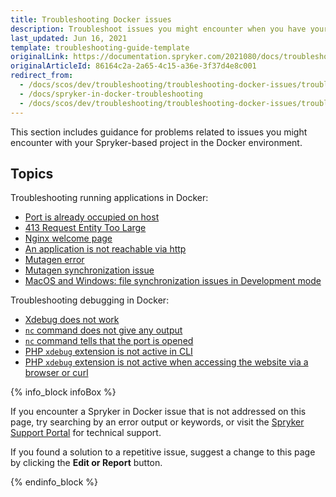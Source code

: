 ```yaml
---
title: Troubleshooting Docker issues
description: Troubleshoot issues you might encounter when you have your Spryker-based project in Docker.
last_updated: Jun 16, 2021
template: troubleshooting-guide-template
originalLink: https://documentation.spryker.com/2021080/docs/troubleshooting-spryker-in-docker-issues
originalArticleId: 86164c2a-2a65-4c15-a36e-3f37d4e8c001
redirect_from:
  - /docs/scos/dev/troubleshooting/troubleshooting-docker-issues/troubleshooting-docker-issues.html
  - /docs/spryker-in-docker-troubleshooting
  - /docs/scos/dev/troubleshooting/troubleshooting-docker-issues/troubleshooting-spryker-in-docker-issues.html
---
```


This section includes guidance for problems related to issues you might encounter with your Spryker-based project in the Docker environment.  

## Topics

Troubleshooting running applications in Docker:

* [Port is already occupied on host](/docs/dg/dev/troubleshooting/troubleshooting-docker-issues/troubleshooting-running-applications-in-docker/port-is-already-occupied-on-host.html)
* [413 Request Entity Too Large](/docs/dg/dev/troubleshooting/troubleshooting-docker-issues/troubleshooting-running-applications-in-docker/413-request-entity-too-large.html)
* [Nginx welcome page](/docs/dg/dev/troubleshooting/troubleshooting-docker-issues/troubleshooting-running-applications-in-docker/nginx-welcome-page.html)
* [An application is not reachable via http](/docs/dg/dev/troubleshooting/troubleshooting-docker-issues/troubleshooting-running-applications-in-docker/an-application-is-not-reachable-via-http.html)
* [Mutagen error](/docs/dg/dev/troubleshooting/troubleshooting-docker-issues/troubleshooting-running-applications-in-docker/mutagen-error.html)
* [Mutagen synchronization issue](/docs/dg/dev/troubleshooting/troubleshooting-docker-issues/troubleshooting-running-applications-in-docker/mutagen-synchronization-issue.html)
* [MacOS and Windows: file synchronization issues in Development mode](/docs/dg/dev/troubleshooting/troubleshooting-docker-issues/troubleshooting-running-applications-in-docker/macos-and-windows-file-synchronization-issues-in-development-mode.html)

Troubleshooting debugging in Docker:

* [Xdebug does not work](/docs/dg/dev/troubleshooting/troubleshooting-docker-issues/troubleshooting-debugging-in-docker/xdebug-does-not-work.html)
* [`nc` command does not give any output](/docs/dg/dev/troubleshooting/troubleshooting-docker-issues/troubleshooting-debugging-in-docker/nc-command-does-not-give-any-output.html)
* [`nc` command tells that the port is opened](/docs/dg/dev/troubleshooting/troubleshooting-docker-issues/troubleshooting-debugging-in-docker/nc-command-tells-that-the-port-is-opened.html)
* [PHP `xdebug` extension is not active in CLI](/docs/dg/dev/troubleshooting/troubleshooting-docker-issues/troubleshooting-debugging-in-docker/php-xdebug-extension-is-not-active-in-cli.html)
* [PHP `xdebug` extension is not active when accessing the website via a browser or curl](/docs/dg/dev/troubleshooting/troubleshooting-docker-issues/troubleshooting-debugging-in-docker/php-xdebug-extension-is-not-active-when-accessing-the-website-via-a-browser-or-curl.html)

{% info_block infoBox %}

If you encounter a Spryker in Docker issue that is not addressed on this page, try searching by an error output or keywords, or visit the [Spryker Support Portal](https://support.spryker.com) for technical support.

If you found a solution to a repetitive issue,  suggest a change to this page by clicking the **Edit or Report** button.

{% endinfo_block %}
